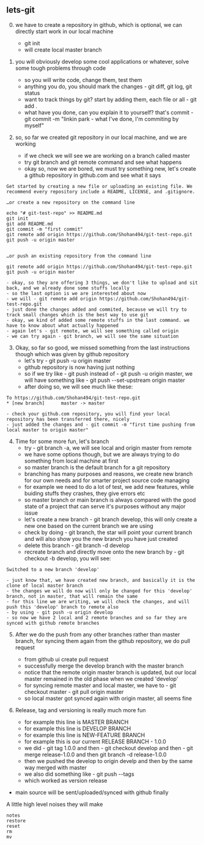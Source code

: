 ## lets-git

0. we have to create a repository in github, which is optional, we can directly start work in our local machine
    - git init
    - will create local master branch

1. you will obviously develop some cool applications or whatever, solve some tough problems through code
    - so you will write code, change them, test them
    - anything you do, you should mark the changes - git diff, git log, git status
    - want to track things by git? start by adding them, each file or all - git add .
    - what have you done, can you explain it to yourself? that's commit - git commit -m "linkin park - what I've done, I'm commiting by myself"

2. so, so far we created git repository in our local machine, and we are working
    - if we check we will see we are working on a branch called master
    - try git branch and git remote command and see what happens
    - okay so, now we are bored, we must try something new, let's create a github repository in github.com and see what it says

```
Get started by creating a new file or uploading an existing file. We recommend every repository include a README, LICENSE, and .gitignore.

…or create a new repository on the command line

echo "# git-test-repo" >> README.md
git init
git add README.md
git commit -m "first commit"
git remote add origin https://github.com/Shohan494/git-test-repo.git
git push -u origin master


…or push an existing repository from the command line

git remote add origin https://github.com/Shohan494/git-test-repo.git
git push -u origin master
```

    - okay, so they are offering 3 things, we don't like to upload and sit back, and we already done some stuffs locally
    - so the last option is we are interested about now
    - we will - git remote add origin https://github.com/Shohan494/git-test-repo.git
    - just done the changes added and commited, because we will try to track small changes which is the best way to use git
    - okay, we kind of added some remote stuffs in the last command. we have to know about what actually happened
    - again let's - git remote, we will see something called origin
    - we can try again - git branch, we will see the same situation

3. Okay, so far so good, we missed something from the last instructions though which was given by github repository
    - let's try - git push -u origin master
    - github repository is now having just nothing
    - so if we try like - git push instead of - git push -u origin master, we will have something like - git push --set-upstream origin master
    - after doing so, we will see much like these:

```
To https://github.com/Shohan494/git-test-repo.git
* [new branch]      master -> master
```
    - check your github.com repository, you will find your local repository has been transferred there, nicely
    - just added the changes and - git commit -m "first time pushing from local master to origin master"

4. Time for some more fun, let's branch
    - try - git branch -a, we will see local and origin master from remote
    - we have some options though, but we are always trying to do something from local machine at first
    - so master branch is the default branch for a git repository
    - branching has many purposes and reasons, we create new branch for our own needs and for smarter project source code managing
    - for example we need to do a lot of test, we add new features, while buiding stuffs they crashes, they give errors etc
    - so master branch or main branch is always compared with the good state of a project that can serve it's purposes without any major issue
    - let's create a new branch - git branch develop, this will only create a new one based on the current branch we are using
    - check by doing - git branch, the star will point your current branch and will also show you the new branch you have just created
    - delete this branch - git branch -d develop
    - recreate branch and directly move onto the new branch by - git checkout -b develop, you will see:

```
Switched to a new branch 'develop'
```
    - just know that, we have created new branch, and basically it is the clone of local master branch
    - the changes we will do now will only be changed for this 'develop' branch, not in master, that will remain the same
    - for this line we are writing, we will check the changes, and will push this 'develop' branch to remote also
    - by using - git push -u origin develop
    - so now we have 2 local and 2 remote branches and so far they are synced with github remote branches

5. After we do the push from any other branches rather than master branch, for syncing them again from the github repository, we do pull request
    - from github ui create pull request
    - successfully merge the develop branch with the master branch
    - notice that the remote origin master branch is updated, but our local master remained in the old phase when we created 'develop'
    - for syncing remote master and local master, we have to - git checkout master - git pull origin master
    - so local master got synced again with origin master, all seems fine

6. Release, tag and versioning is really much more fun
    - for example this line is MASTER BRANCH
    - for example this line is DEVELOP BRANCH
    - for example this line is NEW-FEATURE BRANCH
    - for example this is our current RELEASE BRANCH - 1.0.0
    - we did - git tag 1.0.0 and then - git checkout develop and then - git merge release-1.0.0 and then git branch -d release-1.0.0
    - then we pushed the develop to origin develp and then by the same way merged with master
    - we also did something like - git push --tags
    - which worked as version release






* main source will be sent/uploaded/synced with github finally

A little high level noises they will make
```
notes
restore
reset
rm
mv
```
